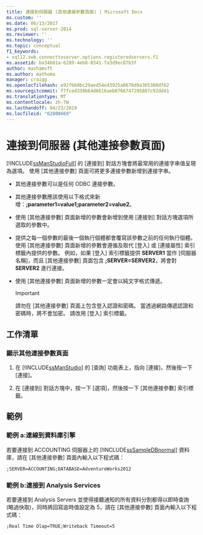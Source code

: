 ```yaml
---
title: 連接到伺服器 (其他連接參數頁面) | Microsoft Docs
ms.custom: ''
ms.date: 06/13/2017
ms.prod: sql-server-2014
ms.reviewer: ''
ms.technology: ''
ms.topic: conceptual
f1_keywords:
- sql12.swb.connecttoserver.options.registeredservers.f1
ms.assetid: ba34b01a-6289-4eb8-8341-fa3d9ec87b3f
author: mashamsft
ms.author: mathoma
manager: craigg
ms.openlocfilehash: e92fbb8bc29aed54e43925a0670d9a365388df62
ms.sourcegitcommit: f7fced330b64d6616aeb8766747295807c92dd41
ms.translationtype: MT
ms.contentlocale: zh-TW
ms.lasthandoff: 04/23/2019
ms.locfileid: "62808669"
---
```

# <a name="connect-to-server-additional-connection-parameters-page"></a>連接到伺服器 (其他連接參數頁面)
  [!INCLUDE[ssManStudioFull](../includes/ssmanstudiofull-md.md)] 的 [連接到] 對話方塊會將最常用的連接字串值呈現為選項。 使用 [其他連接參數] 頁面可將更多連接參數新增到連接字串。  
  
-   其他連接參數可以是任何 ODBC 連接參數。  
  
-   其他連接參數應該使用以下格式來新增：**;parameter1=value1;parameter2=value2**。  
  
-   使用 [其他連接參數] 頁面新增的參數會新增到使用 [連接到] 對話方塊選項所選取的參數中。  
  
-   提供之每一個參數的最後一個執行個體都會覆寫該參數之前的任何執行個體。 使用 [其他連接參數] 頁面新增的參數會遵循及取代 [登入] 或 [連接屬性] 索引標籤內提供的參數。 例如，如果 [登入] 索引標籤提供 **SERVER1** 當作 [伺服器名稱]，而且 [其他連接參數] 頁面包含 **;SERVER=SERVER2**，將會對 **SERVER2** 進行連接。  
  
-   使用 [其他連接參數] 頁面新增的參數一定會以純文字格式傳遞。  
  
    > [!IMPORTANT]  
    >  請勿在 [其他連接參數] 頁面上包含登入認證和密碼。 當透過網路傳遞認證和密碼時，將不會加密。 請改用 [登入] 索引標籤。  
  
## <a name="task-list"></a>工作清單  
  
### <a name="to-show-the-additional-connection-parameters-page"></a>顯示其他連接參數頁面  
  
1.  在 [!INCLUDE[ssManStudio](../includes/ssmanstudio-md.md)] 的 [查詢] 功能表上，指向 [連接]，然後按一下 [連接]。  
  
2.  在 [連接到] 對話方塊中，按一下 [選項]，然後按一下 [其他連接參數] 索引標籤。  
  
## <a name="examples"></a>範例  
  
### <a name="example-a-connecting-to-the-database-engine"></a>範例 a:連線到資料庫引擎  
 若要連接到 ACCOUNTING 伺服器上的 [!INCLUDE[ssSampleDBnormal](../includes/sssampledbnormal-md.md)] 資料庫，請在 [其他連接參數] 頁面內輸入以下程式碼：  
  
```  
;SERVER=ACCOUNTING;DATABASE=AdventureWorks2012  
```  
  
### <a name="example-b-connecting-to-analysis-services"></a>範例 b:連接到 Analysis Services  
 若要連接到 Analysis Servers 並使得接聽通知的所有資料分割都得以即時查詢 (略過快取)，同時將回寫逾時值設定為 5，請在 [其他連接參數] 頁面內輸入以下程式碼：  
  
```  
;Real Time Olap=TRUE;Writeback Timeout=5  
```  
  
  
